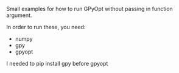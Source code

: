 Small examples for how to run GPyOpt without
passing in function argument.

In order to run these, you need:
- numpy
- gpy
- gpyopt

I needed to pip install gpy before gpyopt
